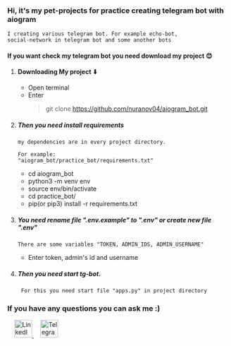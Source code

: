 ### Hi, it's my pet-projects for practice creating telegram bot with aiogram

    I creating various telegram bot. For example echo-bot, 
    social-network in telegram bot and some another bots

#### If you want check my telegram bot you need download my project 😊

1. #### Downloading My project ⬇
    - Open terminal
    - Enter
      > git clone https://github.com/nuranov04/aiogram_bot.git

2. ##### Then you need install requirements
       my dependencies are in every project directory.
      
       For example:
       "aiogram_bot/practice_bot/requirements.txt" 
    - cd aiogram_bot
    - python3 -m venv env
    - source env/bin/activate
    - cd practice_bot/
    - pip(or pip3) install -r requirements.txt

3. ##### You need rename file ".env.example" to ".env" or create new file ".env"

       There are some variables "TOKEN, ADMIN_IDS, ADMIN_USERNAME"
    - Enter token, admin's id and username

4. ##### Then you need start tg-bot.
        For this you need start file "apps.py" in project directory

### If you have any questions you can ask me :)
<p>
<a>&nbsp;</a>
<a>&nbsp;</a>

<a href="https://www.linkedin.com/in/arturnuranov/">
<img alt="LinkedIN" width="40px" src="https://raw.githubusercontent.com/peterthehan/peterthehan/master/assets/linkedin.svg" />
</a>
<a>&nbsp;</a>
<a>&nbsp;</a>
<a href="https://t.me/NuranovArtur" >
  <img alt="Telegram" width="40px" src="https://camo.githubusercontent.com/5c1975da7d9ab735ceb71c57b6c7e48ff3e08ca4/68747470733a2f2f6564656e742e6769746875622e696f2f537570657254696e7949636f6e732f696d616765732f7376672f74656c656772616d2e737667">
</a>
</p>

